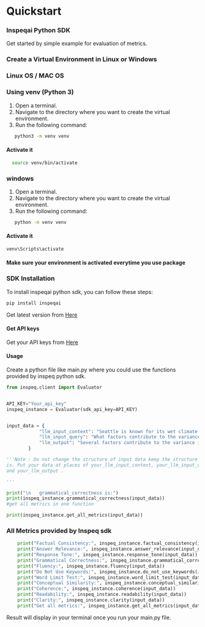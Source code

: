 # Quickstart

### Inspeqai Python SDK

Get started by simple example for evaluation of metrics.

### Create a Virtual Environment in Linux or Windows

### Linux OS / MAC OS

### Using venv (Python 3)

1. Open a terminal.
2. Navigate to the directory where you want to create the virtual environment.
3. Run the following command:

```bash
   python3 -m venv venv
```

#### Activate it

```bash
  source venv/bin/activate
```

### windows

1. Open a terminal.
2. Navigate to the directory where you want to create the virtual environment.
3. Run the following command:

```bash
   python -m venv venv
```

#### Activate it

```bash
venv\Scripts\activate
```

#### Make sure your environment is activated everytime you use package

### SDK Installation

To install inspeqai python sdk, you can follow these steps:

```bash
pip install inspeqai
```

Get latest version from [Here](https://pypi.org/project/inspeqai/)

#### Get API keys

Get your API keys from [Here](https://app.inspeq.ai/)

#### Usage

Create a python file like main.py where you could use the functions provided by inspeq python sdk.

```python
from inspeq.client import Evaluator


API_KEY="Your_api_key"
inspeq_instance = Evaluator(sdk_api_key=API_KEY)


input_data = {
            "llm_input_context": "Seattle is known for its wet climate due to its location in the Pacific Northwest region of the United States. From 1981 to 2010, the average annual precipitation measured at Seattle-Tacoma International Airport was 37.49 inches (952 mm). This significant amount of rainfall contributes to lush vegetation and a generally green landscape throughout the year. The city's proximity to the Pacific Ocean also influences its weather patterns, with maritime air masses bringing moisture-laden air inland. However, despite the overall wetness of the climate, there is a great variance in local climates within the Seattle area.",
            "llm_input_query": "What factors contribute to the variance in local climates in the Seattle area?",
            "llm_output": "Several factors contribute to the variance in local climates in the Seattle area. One significant factor is the presence of the Olympic Mountains to the west of the city. These mountains act as a barrier, causing the 'rain shadow effect' where the western slopes receive abundant rainfall while the eastern slopes experience much drier conditions. Additionally, Seattle's proximity to Puget Sound and other bodies of water can create microclimates, with areas closer to the water experiencing milder temperatures due to the moderating influence of the water. Furthermore, elevation plays a role, with higher elevations generally being cooler and receiving more precipitation compared to lower-lying areas. Urban heat island effects can also impact local climates, with downtown areas typically being warmer than surrounding suburbs and rural areas.",
        }

'''Note : Do not change the structure of input data keep the structure as it
is. Put your data at places of your_llm_input_context, your_llm_input_query
and your_llm_output .

'''

print("\n   grammatical_correctness is:")
print(inspeq_instance.grammatical_correctness(input_data))
#get all metrics in one function

print(inspeq_instance.get_all_metrics(input_data))

```

### All Metrics provided by Inspeq sdk

```py
    print("Factual Consistency:", inspeq_instance.factual_consistency(input_data))
    print("Answer Relevance:", inspeq_instance.answer_relevance(input_data))
    print("Response Tone:", inspeq_instance.response_tone(input_data))
    print("Grammatical Correctness:", inspeq_instance.grammatical_correctness(input_data))
    print("Fluency:", inspeq_instance.fluency(input_data))
    print("Do Not Use Keywords:", inspeq_instance.do_not_use_keywords(input_data))
    print("Word Limit Test:", inspeq_instance.word_limit_test(input_data))
    print("Conceptual Similarity:", inspeq_instance.conceptual_similarity(input_data))
    print("Coherence:", inspeq_instance.coherence(input_data))
    print("Readability:", inspeq_instance.readability(input_data))
    print("Clarity:", inspeq_instance.clarity(input_data))
    print("Get all metrics:", inspeq_instance.get_all_metrics(input_data))

```

Result will display in your terminal once you run your main.py file.

